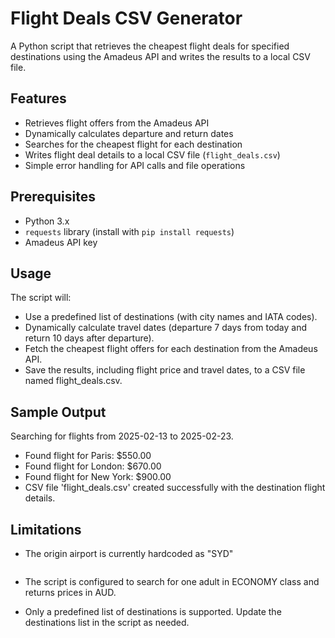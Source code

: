 # Flight Deals CSV Generator

A Python script that retrieves the cheapest flight deals for specified destinations using the Amadeus API and writes the results to a local CSV file.

## Features

- Retrieves flight offers from the Amadeus API
- Dynamically calculates departure and return dates
- Searches for the cheapest flight for each destination
- Writes flight deal details to a local CSV file (`flight_deals.csv`)
- Simple error handling for API calls and file operations

## Prerequisites

- Python 3.x
- `requests` library (install with `pip install requests`)
- Amadeus API key
  
## Usage
The script will:
- Use a predefined list of destinations (with city names and IATA codes).
- Dynamically calculate travel dates (departure 7 days from today and return 10 days after departure).
- Fetch the cheapest flight offers for each destination from the Amadeus API.
- Save the results, including flight price and travel dates, to a CSV file named flight_deals.csv.

## Sample Output
Searching for flights from 2025-02-13 to 2025-02-23.
- Found flight for Paris: $550.00
- Found flight for London: $670.00
- Found flight for New York: $900.00
- CSV file 'flight_deals.csv' created successfully with the destination flight details.

## Limitations
- The origin airport is currently hardcoded as "SYD"
  ``` "originLocationCode": "SYD",  # Change the symbol at the top of the script
  ```

- The script is configured to search for one adult in ECONOMY class and returns prices in AUD.
- Only a predefined list of destinations is supported. Update the destinations list in the script as needed.




